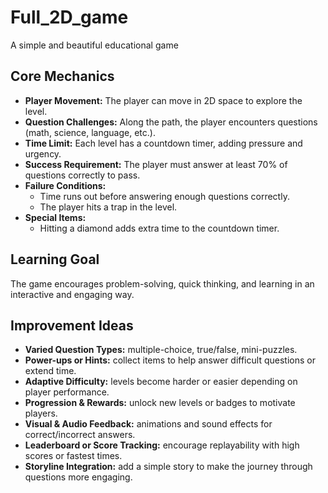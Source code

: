 # Full_2D_game
A simple and beautiful educational game

## Core Mechanics
- **Player Movement:** The player can move in 2D space to explore the level.
- **Question Challenges:** Along the path, the player encounters questions (math, science, language, etc.).
- **Time Limit:** Each level has a countdown timer, adding pressure and urgency.
- **Success Requirement:** The player must answer at least 70% of questions correctly to pass.
- **Failure Conditions:**
  - Time runs out before answering enough questions correctly.
  - The player hits a trap in the level.
- **Special Items:**
  - Hitting a diamond adds extra time to the countdown timer.

## Learning Goal
The game encourages problem-solving, quick thinking, and learning in an interactive and engaging way.

## Improvement Ideas
- **Varied Question Types:** multiple-choice, true/false, mini-puzzles.
- **Power-ups or Hints:** collect items to help answer difficult questions or extend time.
- **Adaptive Difficulty:** levels become harder or easier depending on player performance.
- **Progression & Rewards:** unlock new levels or badges to motivate players.
- **Visual & Audio Feedback:** animations and sound effects for correct/incorrect answers.
- **Leaderboard or Score Tracking:** encourage replayability with high scores or fastest times.
- **Storyline Integration:** add a simple story to make the journey through questions more engaging.
